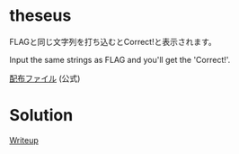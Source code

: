 # theseus
FLAGと同じ文字列を打ち込むとCorrect!と表示されます。

Input the same strings as FLAG and you'll get the 'Correct!'.

[配布ファイル](https://github.com/wani-hackase/wanictf2023-writeup/blob/main/rev/theseus/file/chall) (公式)

# Solution
[Writeup](./solve/writeup.md)